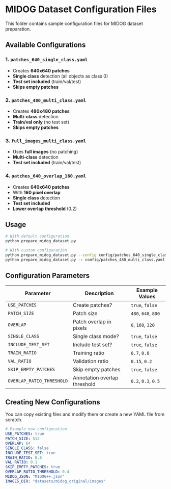 # MIDOG Dataset Configuration Files

This folder contains sample configuration files for MIDOG dataset preparation.

## Available Configurations

### 1. `patches_640_single_class.yaml`
- Creates **640x640 patches**
- **Single class** detection (all objects as class 0)
- **Test set included** (train/val/test)
- **Skips empty patches**

### 2. `patches_480_multi_class.yaml`
- Creates **480x480 patches**
- **Multi-class** detection
- **Train/val only** (no test set)
- **Skips empty patches**

### 3. `full_images_multi_class.yaml`
- Uses **full images** (no patching)
- **Multi-class** detection
- **Test set included** (train/val/test)

### 4. `patches_640_overlap_160.yaml`
- Creates **640x640 patches**
- With **160 pixel overlap**
- **Single class** detection
- **Test set included**
- **Lower overlap threshold** (0.2)

## Usage

```bash
# With default configuration
python prepare_midog_dataset.py

# With custom configuration
python prepare_midog_dataset.py --config config/patches_640_single_class.yaml
python prepare_midog_dataset.py -c config/patches_480_multi_class.yaml
```

## Configuration Parameters

| Parameter | Description | Example Values |
|-----------|-------------|----------------|
| `USE_PATCHES` | Create patches? | `true`, `false` |
| `PATCH_SIZE` | Patch size | `480`, `640`, `800` |
| `OVERLAP` | Patch overlap in pixels | `0`, `160`, `320` |
| `SINGLE_CLASS` | Single class mode? | `true`, `false` |
| `INCLUDE_TEST_SET` | Include test set? | `true`, `false` |
| `TRAIN_RATIO` | Training ratio | `0.7`, `0.8` |
| `VAL_RATIO` | Validation ratio | `0.15`, `0.2` |
| `SKIP_EMPTY_PATCHES` | Skip empty patches | `true`, `false` |
| `OVERLAP_RATIO_THRESHOLD` | Annotation overlap threshold | `0.2`, `0.3`, `0.5` |

## Creating New Configurations

You can copy existing files and modify them or create a new YAML file from scratch.

```yaml
# Example new configuration
USE_PATCHES: true
PATCH_SIZE: 512
OVERLAP: 64
SINGLE_CLASS: false
INCLUDE_TEST_SET: true
TRAIN_RATIO: 0.8
VAL_RATIO: 0.1
SKIP_EMPTY_PATCHES: true
OVERLAP_RATIO_THRESHOLD: 0.4
MIDOG_JSON: "MIDOG++.json"
IMAGES_DIR: "datasets/midog_original/images"
``` 